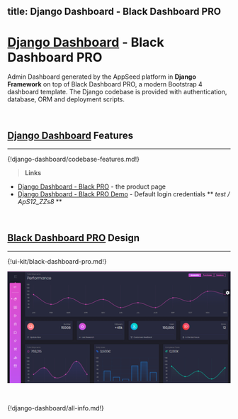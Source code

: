 title: Django Dashboard - Black Dashboard PRO
---

# [Django Dashboard](http://appseed.us/admin-dashboards/django) - Black Dashboard PRO

Admin Dashboard generated by the AppSeed platform in **Django Framework** on top of Black Dashboard PRO, a modern Bootstrap 4 dashboard template. The Django codebase is provided with authentication, database, ORM and deployment scripts. 

<br />

## [Django Dashboard](http://appseed.us/admin-dashboards/django) Features
---

{!django-dashboard/codebase-features.md!}

> **Links**

- [Django Dashboard - Black PRO](https://appseed.us/admin-dashboards/django-dashboard-black-pro) - the product page
- [Django Dashboard - Black PRO Demo](https://django-dashboard-black-pro.appseed.us/) - Default login credentials ** *test / ApS12_ZZs8* **

<br />

## [Black Dashboard PRO](/bootstrap-template/black-dashboard-pro/) Design
---

{!ui-kit/black-dashboard-pro.md!}

![Black Dashboard PRO - Premium Bootstrap 4 Admin Dashboard.](https://raw.githubusercontent.com/admin-dashboards/black-dashboard-pro/main/media/black-dashboard-pro-screen.png)

<br />

{!django-dashboard/all-info.md!}
